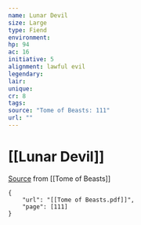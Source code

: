 ```yaml
---
name: Lunar Devil
size: Large
type: Fiend
environment: 
hp: 94
ac: 16
initiative: 5
alignment: lawful evil
legendary: 
lair: 
unique: 
cr: 8
tags: 
source: "Tome of Beasts: 111"
url: ""
---
```

# [[Lunar Devil]]

[Source](zotero://open-pdf/library/items/ULEQWHJM?page=111) from [[Tome of Beasts]]

```pdf
{
	"url": "[[Tome of Beasts.pdf]]",
	"page": [111]
}
```

